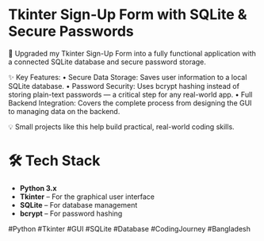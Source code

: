 # Tkinter Sign-Up Form with SQLite & Secure Passwords

🚀 Upgraded my Tkinter Sign-Up Form into a fully functional application with a connected SQLite database and secure password storage.

✨ Key Features:
• Secure Data Storage: Saves user information to a local SQLite database.
• Password Security: Uses bcrypt hashing instead of storing plain-text passwords — a critical step for any real-world app.
• Full Backend Integration: Covers the complete process from designing the GUI to managing data on the backend.

💡 Small projects like this help build practical, real-world coding skills.

# 🛠️ Tech Stack
- **Python 3.x**
- **Tkinter** – For the graphical user interface
- **SQLite** – For database management
- **bcrypt** – For password hashing

#Python #Tkinter #GUI #SQLite #Database #CodingJourney #Bangladesh

















   
